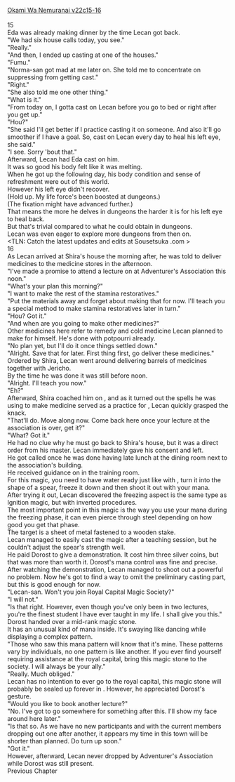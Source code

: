 [Okami Wa Nemuranai v22c15-16](https://www.sousetsuka.com/2020/07/okami-wa-nemuranai-221516.html)
<br/><br/>
15<br/>
Eda was already making dinner by the time Lecan got back.<br/>
"We had six house calls today, you see."<br/>
"Really."<br/>
"And then, I ended up casting <Purification> at one of the houses."<br/>
"Fumu."<br/>
"Norma-san got mad at me later on. She told me to concentrate on suppressing <Purification> from getting cast."<br/>
"Right."<br/>
"She also told me one other thing."<br/>
"What is it."<br/>
"From today on, I gotta cast <Purification> on Lecan before you go to bed or right after you get up."<br/>
"Hou?"<br/>
"She said I'll get better if I practice casting it on someone. And also it'll go smoother if I have a goal. So, cast <Purification> on Lecan every day to heal his left eye, she said."<br/>
"I see. Sorry 'bout that."<br/>
Afterward, Lecan had Eda cast <Purification> on him.<br/>
It was so good his body felt like it was melting.<br/>
When he got up the following day, his body condition and sense of refreshment were out of this world.<br/>
However his left eye didn't recover.<br/>
(Hold up. My life force's been boosted at dungeons.)<br/>
(The fixation might have advanced further.)<br/>
That means the more he delves in dungeons the harder it is for his left eye to heal back.<br/>
But that's trivial compared to what he could obtain in dungeons.<br/>
Lecan was even eager to explore more dungeons from then on.<br/>
<TLN: Catch the latest updates and edits at Sousetsuka .com ><br/>
16<br/>
As Lecan arrived at Shira's house the morning after, he was told to deliver medicines to the medicine stores in the afternoon.<br/>
"I've made a promise to attend a lecture on <Ice Bullet> at Adventurer's Association this noon."<br/>
"What's your plan this morning?"<br/>
"I want to make the rest of the stamina restoratives."<br/>
"Put the materials away and forget about making that for now. I'll teach you a special method to make stamina restoratives later in turn."<br/>
"Hou? Got it."<br/>
"And when are you going to make other medicines?"<br/>
Other medicines here refer to remedy and cold medicine Lecan planned to make for himself. He's done with potpourri already.<br/>
"No plan yet, but I'll do it once things settled down."<br/>
"Alright. Save that for later. First thing first, go deliver these medicines."<br/>
Ordered by Shira, Lecan went around delivering barrels of medicines together with Jericho.<br/>
By the time he was done it was still before noon.<br/>
"Alright. I'll teach you <Origin Water> now."<br/>
"Eh?"<br/>
Afterward, Shira coached him on <Origin Water>, and as it turned out the spells he was using to make medicine served as a practice for <Origin Water>, Lecan quickly grasped the knack.<br/>
"That'll do. Move along now. Come back here once your lecture at the association is over, get it?"<br/>
"What? Got it."<br/>
He had no clue why he must go back to Shira's house, but it was a direct order from his master. Lecan immediately gave his consent and left.<br/>
He got called once he was done having late lunch at the dining room next to the association's building.<br/>
He received guidance on <Ice Bullet> in the training room.<br/>
For this magic, you need to have water ready just like with <Water Blade>, turn it into the shape of a spear, freeze it down and then shoot it out with your mana.<br/>
After trying it out, Lecan discovered the freezing aspect is the same type as Ignition magic, but with inverted procedures.<br/>
The most important point in this magic is the way you use your mana during the freezing phase, it can even pierce through steel depending on how good you get that phase.<br/>
The target is a sheet of metal fastened to a wooden stake.<br/>
Lecan managed to easily cast the magic after a teaching session, but he couldn't adjust the spear's strength well.<br/>
He paid Dorost to give a demonstration. It cost him three silver coins, but that was more than worth it. Dorost's mana control was fine and precise.<br/>
After watching the demonstration, Lecan managed to shoot out a powerful <Ice Bullet> no problem. Now he's got to find a way to omit the preliminary casting part, but this is good enough for now.<br/>
"Lecan-san. Won't you join Royal Capital Magic Society?"<br/>
"I will not."<br/>
"Is that right. However, even though you've only been in two lectures, you're the finest student I have ever taught in my life. I shall give you this."<br/>
Dorost handed over a mid-rank magic stone.<br/>
It has an unusual kind of mana inside. It's swaying like dancing while displaying a complex pattern.<br/>
"Those who saw this mana pattern will know that it's mine. These patterns vary by individuals, no one pattern is like another. If you ever find yourself requiring assistance at the royal capital, bring this magic stone to the society. I will always be your ally."<br/>
"Really. Much obliged."<br/>
Lecan has no intention to ever go to the royal capital, this magic stone will probably be sealed up forever in <Storage>. However, he appreciated Dorost's gesture.<br/>
"Would you like to book another lecture?"<br/>
"No. I've got to go somewhere for something after this. I'll show my face around here later."<br/>
"Is that so. As we have no new participants and with the current members dropping out one after another, it appears my time in this town will be shorter than planned. Do turn up soon."<br/>
"Got it."<br/>
However, afterward, Lecan never dropped by Adventurer's Association while Dorost was still present.<br/>
Previous Chapter<br/>
